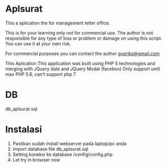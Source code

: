 Aplsurat
========
This a aplication the for management letter office.

This is for your learning only not for commercial use. 
The author is not responsible for any type of loss or problem or damage on using this script.
You can use it at your own risk.

For commercial purposes you can contact the author goeriks@gmail.com

This Aplication 
This application was built using PHP 5 technologies and merging with JQuery date and JQuery Modal (facebox)
Only support until max PHP 5.6, can't support php 7

DB
========
db_aplsurat.sql


Instalasi
========
1. Pastikan sudah install webserver pada laptop/pc anda
2. Import database file db_aplsurat.sql
3. Setting koneksi ke database /config/config.php
4. Let try in browser now
